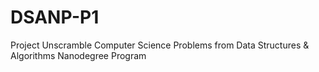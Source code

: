 # DSANP-P1
Project Unscramble Computer Science Problems from Data Structures &amp; Algorithms Nanodegree Program
